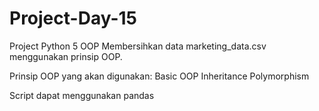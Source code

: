 # Project-Day-15
Project Python 5 OOP
Membersihkan data marketing_data.csv menggunakan prinsip OOP.

Prinsip OOP yang akan digunakan:
Basic OOP
Inheritance
Polymorphism

Script dapat menggunakan pandas
